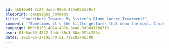 ```yaml
---
id: a5510e94-2c24-4aea-92e5-433e856339cf
blueprint: campaigns_comment
title: "Contribute Towards My Sister's Blood Cancer Treatment!"
comment: '"Sometimes it’s the little gestures that mean the most. I may not know you personally, but I stand with you in spirit and solidarity. Stay strong."”'
campaign: bb0cb155-4014-487e-94a8-34864f1b83f2
user: 01e6ae50-4822-4e4c-86c3-60ad994c283c
dates: 2025-06-27T05:40:51.729283+00:00
---
```

